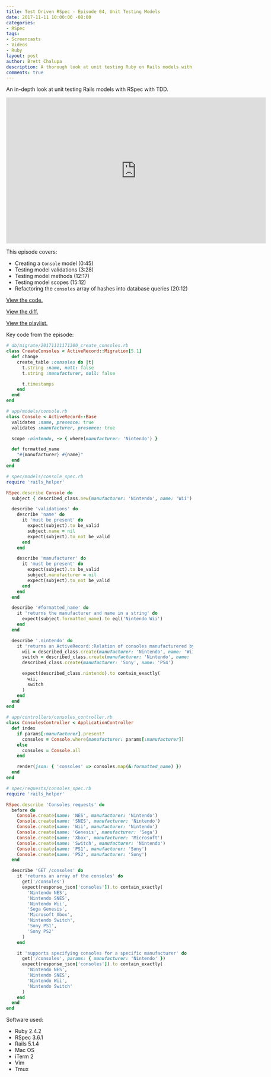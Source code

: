 ```yaml
---
title: Test Driven RSpec - Episode 04, Unit Testing Models
date: 2017-11-11 10:00:00 -08:00
categories:
- RSpec
tags:
- Screencasts
- Videos
- Ruby
layout: post
author: Brett Chalupa
description: A thorough look at unit testing Ruby on Rails models with RSpec.
comments: true
---
```


An in-depth look at unit testing Rails models with RSpec with TDD.

<iframe width="700" height="393" src="https://www.youtube-nocookie.com/embed/Vwb5LalpRwI?rel=0" frameborder="0" allowfullscreen></iframe>

This episode covers:

- Creating a `Console` model (0:45)
- Testing model validations (3:28)
- Testing model methods (12:17)
- Testing model scopes (15:12)
- Refactoring the `consoles` array of hashes into database queries (20:12)

[View the code.](https://github.com/brettchalupa/test-driven-rspec/tree/master/episode-04)

[View the diff.](https://github.com/brettchalupa/test-driven-rspec/commit/9e7a1eefde159b8089f47a322653178f45cb0e46)

[View the playlist.](https://www.youtube.com/playlist?list=PLr442xinba86s9cCWxoIH_xq5UE9Wwo4Z)

Key code from the episode:

``` ruby
# db/migrate/20171111171300_create_consoles.rb
class CreateConsoles < ActiveRecord::Migration[5.1]
  def change
    create_table :consoles do |t|
      t.string :name, null: false
      t.string :manufacturer, null: false

      t.timestamps
    end
  end
end
```

``` ruby
# app/models/console.rb
class Console < ActiveRecord::Base
  validates :name, presence: true
  validates :manufacturer, presence: true

  scope :nintendo, -> { where(manufacturer: 'Nintendo') }

  def formatted_name
    "#{manufacturer} #{name}"
  end
end
```

``` ruby
# spec/models/console_spec.rb
require 'rails_helper'

RSpec.describe Console do
  subject { described_class.new(manufacturer: 'Nintendo', name: 'Wii') }

  describe 'validations' do
    describe 'name' do
      it 'must be present' do
        expect(subject).to be_valid
        subject.name = nil
        expect(subject).to_not be_valid
      end
    end

    describe 'manufacturer' do
      it 'must be present' do
        expect(subject).to be_valid
        subject.manufacturer = nil
        expect(subject).to_not be_valid
      end
    end
  end

  describe '#formatted_name' do
    it 'returns the manufacturer and name in a string' do
      expect(subject.formatted_name).to eql('Nintendo Wii')
    end
  end

  describe '.nintendo' do
    it 'returns an ActiveRecord::Relation of consoles manufacturered by Nintendo' do
      wii = described_class.create(manufacturer: 'Nintendo', name: 'Wii')
      switch = described_class.create(manufacturer: 'Nintendo', name: 'Switch')
      described_class.create(manufacturer: 'Sony', name: 'PS4')

      expect(described_class.nintendo).to contain_exactly(
        wii,
        switch
      )
    end
  end
end
```

``` ruby
# app/controllers/consoles_controller.rb
class ConsolesController < ApplicationController
  def index
    if params[:manufacturer].present?
      consoles = Console.where(manufacturer: params[:manufacturer])
    else
      consoles = Console.all
    end

    render(json: { 'consoles' => consoles.map(&:formatted_name) })
  end
end
```

``` ruby
# spec/requests/consoles_spec.rb
require 'rails_helper'

RSpec.describe 'Consoles requests' do
  before do
    Console.create(name: 'NES', manufacturer: 'Nintendo')
    Console.create(name: 'SNES', manufacturer: 'Nintendo')
    Console.create(name: 'Wii', manufacturer: 'Nintendo')
    Console.create(name: 'Genesis', manufacturer: 'Sega')
    Console.create(name: 'Xbox', manufacturer: 'Microsoft')
    Console.create(name: 'Switch', manufacturer: 'Nintendo')
    Console.create(name: 'PS1', manufacturer: 'Sony')
    Console.create(name: 'PS2', manufacturer: 'Sony')
  end

  describe 'GET /consoles' do
    it 'returns an array of the consoles' do
      get('/consoles')
      expect(response_json['consoles']).to contain_exactly(
        'Nintendo NES',
        'Nintendo SNES',
        'Nintendo Wii',
        'Sega Genesis',
        'Microsoft Xbox',
        'Nintendo Switch',
        'Sony PS1',
        'Sony PS2'
      )
    end

    it 'supports specifying consoles for a specific manufacturer' do
      get('/consoles', params: { manufacturer: 'Nintendo' })
      expect(response_json['consoles']).to contain_exactly(
        'Nintendo NES',
        'Nintendo SNES',
        'Nintendo Wii',
        'Nintendo Switch'
      )
    end
  end
end
```

Software used:

- Ruby 2.4.2
- RSpec 3.6.1
- Rails 5.1.4
- Mac OS
- iTerm 2
- Vim
- Tmux
